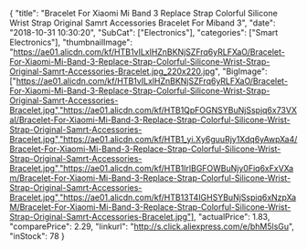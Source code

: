 {
	"title": "Bracelet For Xiaomi Mi Band 3 Replace Strap Colorful Silicone Wrist Strap Original Samrt Accessories Bracelet For Miband 3",
	"date": "2018-10-31 10:30:20",
	"SubCat": ["Electronics"],
	"categories": ["Smart Electronics"],
	"thumbnailImage": "https://ae01.alicdn.com/kf/HTB1vILxlHZnBKNjSZFrq6yRLFXaO/Bracelet-For-Xiaomi-Mi-Band-3-Replace-Strap-Colorful-Silicone-Wrist-Strap-Original-Samrt-Accessories-Bracelet.jpg_220x220.jpg",
	"BigImage": ["https://ae01.alicdn.com/kf/HTB1vILxlHZnBKNjSZFrq6yRLFXaO/Bracelet-For-Xiaomi-Mi-Band-3-Replace-Strap-Colorful-Silicone-Wrist-Strap-Original-Samrt-Accessories-Bracelet.jpg","https://ae01.alicdn.com/kf/HTB1QpFOGNSYBuNjSspjq6x73VXaI/Bracelet-For-Xiaomi-Mi-Band-3-Replace-Strap-Colorful-Silicone-Wrist-Strap-Original-Samrt-Accessories-Bracelet.jpg","https://ae01.alicdn.com/kf/HTB1_yi.Xy6guuRjy1Xdq6yAwpXa4/Bracelet-For-Xiaomi-Mi-Band-3-Replace-Strap-Colorful-Silicone-Wrist-Strap-Original-Samrt-Accessories-Bracelet.jpg","https://ae01.alicdn.com/kf/HTB1IrlBGFOWBuNjy0Fiq6xFxVXam/Bracelet-For-Xiaomi-Mi-Band-3-Replace-Strap-Colorful-Silicone-Wrist-Strap-Original-Samrt-Accessories-Bracelet.jpg","https://ae01.alicdn.com/kf/HTB13T4IGHSYBuNjSspiq6xNzpXaM/Bracelet-For-Xiaomi-Mi-Band-3-Replace-Strap-Colorful-Silicone-Wrist-Strap-Original-Samrt-Accessories-Bracelet.jpg"],
	"actualPrice": 1.83,
	"comparePrice": 2.29,
	"linkurl": "http://s.click.aliexpress.com/e/bhM5lsGu",
	"inStock": 78
}
